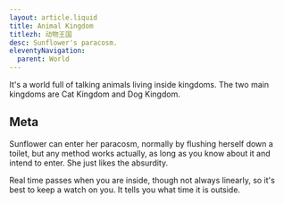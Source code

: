 ```yaml
---
layout: article.liquid
title: Animal Kingdom
titlezh: 动物王国
desc: Sunflower's paracosm.
eleventyNavigation:
  parent: World
---
```


It's a world full of talking animals living inside kingdoms. The two main kingdoms are Cat Kingdom and Dog Kingdom.

## Meta

Sunflower can enter her paracosm, normally by flushing herself down a toilet, but any method works actually, as long as you know about it and intend to enter. She just likes the absurdity.

Real time passes when you are inside, though not always linearly, so it's best to keep a watch on you. It tells you what time it is outside.
